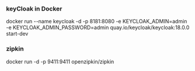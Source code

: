 
### keyCloak in Docker
docker run --name keycloak -d -p 8181:8080 -e KEYCLOAK_ADMIN=admin -e KEYCLOAK_ADMIN_PASSWORD=admin quay.io/keycloak/keycloak:18.0.0 start-dev

### zipkin
docker run -d -p 9411:9411 openzipkin/zipkin